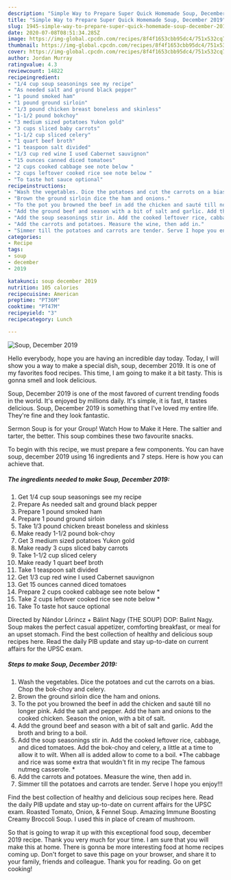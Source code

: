 ```yaml
---
description: "Simple Way to Prepare Super Quick Homemade Soup, December 2019"
title: "Simple Way to Prepare Super Quick Homemade Soup, December 2019"
slug: 1945-simple-way-to-prepare-super-quick-homemade-soup-december-2019
date: 2020-07-08T08:51:34.285Z
image: https://img-global.cpcdn.com/recipes/8f4f1653cbb95dc4/751x532cq70/soup-december-2019-recipe-main-photo.jpg
thumbnail: https://img-global.cpcdn.com/recipes/8f4f1653cbb95dc4/751x532cq70/soup-december-2019-recipe-main-photo.jpg
cover: https://img-global.cpcdn.com/recipes/8f4f1653cbb95dc4/751x532cq70/soup-december-2019-recipe-main-photo.jpg
author: Jordan Murray
ratingvalue: 4.3
reviewcount: 14822
recipeingredient:
- "1/4 cup soup seasonings see my recipe"
- "As needed salt and ground black pepper"
- "1 pound smoked ham"
- "1 pound ground sirloin"
- "1/3 pound chicken breast boneless and skinless"
- "1-1/2 pound bokchoy"
- "3 medium sized potatoes Yukon gold"
- "3 cups sliced baby carrots"
- "1-1/2 cup sliced celery"
- "1 quart beef broth"
- "1 teaspoon salt divided"
- "1/3 cup red wine I used Cabernet sauvignon"
- "15 ounces canned diced tomatoes"
- "2 cups cooked cabbage see note below "
- "2 cups leftover cooked rice see note below "
- "To taste hot sauce optional"
recipeinstructions:
- "Wash the vegetables. Dice the potatoes and cut the carrots on a bias. Chop the bok-choy and celery."
- "Brown the ground sirloin dice the ham and onions."
- "To the pot you browned the beef in add the chicken and sauté till no longer pink. Add the salt and pepper. Add the ham and onions to the cooked chicken. Season the onion, with a bit of salt."
- "Add the ground beef and season with a bit of salt and garlic. Add the broth and bring to a boil."
- "Add the soup seasonings stir in. Add the cooked leftover rice, cabbage, and diced tomatoes. Add the bok-choy and celery, a little at a time to allow it to wilt. When all is added allow to come to a boil. *The cabbage and rice was some extra that wouldn&#39;t fit in my recipe The famous nutmeg casserole. *"
- "Add the carrots and potatoes. Measure the wine, then add in."
- "Simmer till the potatoes and carrots are tender. Serve I hope you enjoy!!!"
categories:
- Recipe
tags:
- soup
- december
- 2019

katakunci: soup december 2019 
nutrition: 105 calories
recipecuisine: American
preptime: "PT36M"
cooktime: "PT47M"
recipeyield: "3"
recipecategory: Lunch

---
```



![Soup, December 2019](https://img-global.cpcdn.com/recipes/8f4f1653cbb95dc4/751x532cq70/soup-december-2019-recipe-main-photo.jpg)

Hello everybody, hope you are having an incredible day today. Today, I will show you a way to make a special dish, soup, december 2019. It is one of my favorites food recipes. This time, I am going to make it a bit tasty. This is gonna smell and look delicious.

Soup, December 2019 is one of the most favored of current trending foods in the world. It's enjoyed by millions daily. It's simple, it is fast, it tastes delicious. Soup, December 2019 is something that I've loved my entire life. They're fine and they look fantastic.

Sermon Soup is for your Group! Watch How to Make it Here. The saltier and tarter, the better. This soup combines these two favourite snacks.


To begin with this recipe, we must prepare a few components. You can have soup, december 2019 using 16 ingredients and 7 steps. Here is how you can achieve that.

<!--inarticleads1-->

##### The ingredients needed to make Soup, December 2019:

1. Get 1/4 cup soup seasonings see my recipe
1. Prepare As needed salt and ground black pepper
1. Prepare 1 pound smoked ham
1. Prepare 1 pound ground sirloin
1. Take 1/3 pound chicken breast boneless and skinless
1. Make ready 1-1/2 pound bok-choy
1. Get 3 medium sized potatoes Yukon gold
1. Make ready 3 cups sliced baby carrots
1. Take 1-1/2 cup sliced celery
1. Make ready 1 quart beef broth
1. Take 1 teaspoon salt divided
1. Get 1/3 cup red wine I used Cabernet sauvignon
1. Get 15 ounces canned diced tomatoes
1. Prepare 2 cups cooked cabbage see note below *
1. Take 2 cups leftover cooked rice see note below *
1. Take To taste hot sauce optional


Directed by Nándor Lőrincz + Bálint Nagy (THE SOUP) DOP: Balint Nagy. Soup makes the perfect casual appetizer, comforting breakfast, or meal for an upset stomach. Find the best collection of healthy and delicious soup recipes here. Read the daily PIB update and stay up-to-date on current affairs for the UPSC exam. 

<!--inarticleads2-->

##### Steps to make Soup, December 2019:

1. Wash the vegetables. Dice the potatoes and cut the carrots on a bias. Chop the bok-choy and celery.
1. Brown the ground sirloin dice the ham and onions.
1. To the pot you browned the beef in add the chicken and sauté till no longer pink. Add the salt and pepper. Add the ham and onions to the cooked chicken. Season the onion, with a bit of salt.
1. Add the ground beef and season with a bit of salt and garlic. Add the broth and bring to a boil.
1. Add the soup seasonings stir in. Add the cooked leftover rice, cabbage, and diced tomatoes. Add the bok-choy and celery, a little at a time to allow it to wilt. When all is added allow to come to a boil. *The cabbage and rice was some extra that wouldn&#39;t fit in my recipe The famous nutmeg casserole. *
1. Add the carrots and potatoes. Measure the wine, then add in.
1. Simmer till the potatoes and carrots are tender. Serve I hope you enjoy!!!


Find the best collection of healthy and delicious soup recipes here. Read the daily PIB update and stay up-to-date on current affairs for the UPSC exam. Roasted Tomato, Onion, &amp; Fennel Soup. Amazing Immune Boosting Creamy Broccoli Soup. I used this in place of cream of mushroom. 

So that is going to wrap it up with this exceptional food soup, december 2019 recipe. Thank you very much for your time. I am sure that you will make this at home. There is gonna be more interesting food at home recipes coming up. Don't forget to save this page on your browser, and share it to your family, friends and colleague. Thank you for reading. Go on get cooking!
